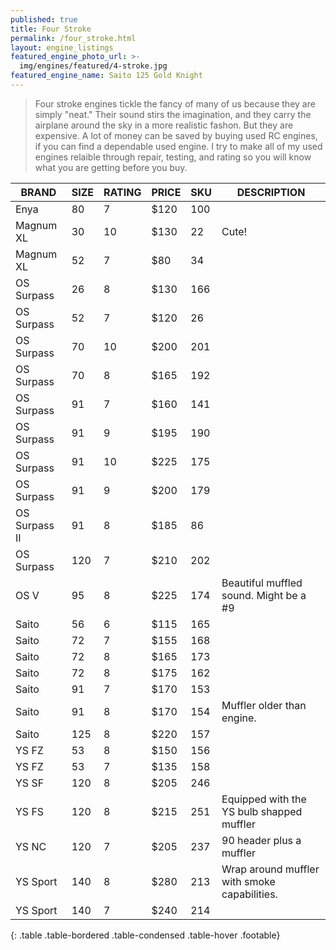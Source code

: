 ```yaml
---
published: true
title: Four Stroke
permalink: /four_stroke.html
layout: engine_listings
featured_engine_photo_url: >-
  img/engines/featured/4-stroke.jpg
featured_engine_name: Saito 125 Gold Knight
---
```
















> Four stroke engines tickle the fancy of many of us because they are simply "neat." Their sound stirs the imagination, and they carry the airplane around the sky in a more realistic fashon.  But they are expensive.  A lot of money can be saved by buying used RC engines, if you can find a dependable used engine. I try to make all of my used engines relaible through repair, testing, and rating so you will know what you are getting before you buy.

BRAND             | SIZE  | RATING | PRICE | SKU   | DESCRIPTION
------------------|-------|--------|-------|-------|---------------------
Enya              | 80    | 7      | $120  | 100   |
Magnum XL         | 30    | 10     | $130  | 22    | Cute!
Magnum XL         | 52    | 7      | $80   | 34    |  
OS Surpass        | 26    | 8      | $130  | 166   |
OS Surpass        | 52    | 7      | $120  | 26    |
OS Surpass        | 70    | 10     | $200  | 201   |
OS Surpass        | 70    | 8      | $165  | 192   |
OS Surpass        | 91    | 7      | $160  | 141   |
OS Surpass        | 91    | 9      | $195  | 190   |
OS Surpass        | 91    | 10     | $225  | 175   |
OS Surpass        | 91    | 9      | $200  | 179   |
OS Surpass II     | 91    | 8      | $185  | 86    |
OS Surpass        | 120   | 7      | $210  | 202   |
OS V              | 95    | 8      | $225  | 174   | Beautiful muffled sound. Might be a #9
Saito             | 56    | 6      | $115  | 165   | 
Saito             | 72    | 7      | $155  | 168   |
Saito             | 72    | 8      | $165  | 173   |  
Saito             | 72    | 8      | $175  | 162   |
Saito             | 91    | 7      | $170  | 153   |
Saito             | 91    | 8      | $170  | 154   | Muffler older than engine.
Saito             | 125   | 8      | $220  | 157   | 
YS FZ             | 53    | 8      | $150  | 156   | 
YS FZ             | 53    | 7      | $135  | 158   | 
YS SF             | 120   | 8      | $205  | 246   |                                      
YS FS             | 120   | 8      | $215  | 251   | Equipped with the YS bulb shapped muffler
YS NC             | 120   | 7      | $205  | 237   | 90 header plus a muffler
YS Sport          | 140   | 8      | $280  | 213   | Wrap around muffler with smoke capabilities.
YS Sport          | 140   | 7      | $240  | 214   |                                      
{: .table .table-bordered .table-condensed .table-hover .footable}
